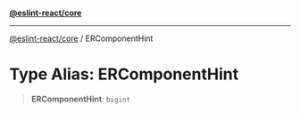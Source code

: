 [**@eslint-react/core**](../README.md)

***

[@eslint-react/core](../README.md) / ERComponentHint

# Type Alias: ERComponentHint

> **ERComponentHint**: `bigint`
